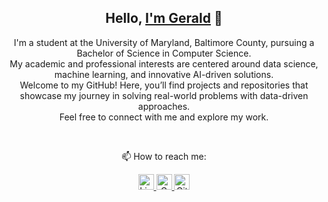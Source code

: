 <h2 align="center">Hello, <a href="https://github.com/geraldketu" title="Profile">I'm Gerald</a> 👋</h2> <p align="center"> I'm a student at the University of Maryland, Baltimore County, pursuing a Bachelor of Science in Computer Science. <br> My academic and professional interests are centered around data science, machine learning, and innovative AI-driven solutions.<br> Welcome to my GitHub! Here, you’ll find projects and repositories that showcase my journey in solving real-world problems with data-driven approaches.<br> Feel free to connect with me and explore my work. </p> <br> <p align="center"> 📫 How to reach me: </p> <div align='center'> <a href="https://www.linkedin.com/in/gerald-ndawula"> <img src="icons/linkedin.svg" alt="LinkedIn" height="25" width='25' /> </a> <a href="mailto:geraldndawula22@gmail.com"> <img src="icons/gmail.svg" alt="Gmail" height="25" width='25' /> </a> <a href="https://github.com/geraldketu"> <img src="icons/github.svg" alt="GitHub" height="25" width='25' /> </a> </div>
